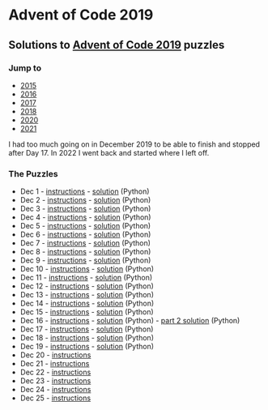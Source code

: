 # Advent of Code 2019

## Solutions to [Advent of Code 2019](https://adventofcode.com/2019/) puzzles

### Jump to
- [2015](https://github.com/SSteve/AdventOfCode/tree/master/Advent2015)
- [2016](https://github.com/SSteve/AdventOfCode/tree/master/Advent2016)
- [2017](https://github.com/SSteve/AdventOfCode/tree/master/Advent2017)
- [2018](https://github.com/SSteve/AdventOfCode/tree/master/Advent2018)
- [2020](https://github.com/SSteve/AdventOfCode/tree/master/Advent2020)
- [2021](https://github.com/SSteve/AdventOfCode/tree/master/Advent2021)

I had too much going on in December 2019 to be able to finish and stopped after Day 17. In 2022 I went back and started where I left off.
### The Puzzles
- Dec 1 - [instructions](http://adventofcode.com/2019/day/1) - [solution](./1.py) (Python)
- Dec 2 - [instructions](http://adventofcode.com/2019/day/2) - [solution](./2.py) (Python)
- Dec 3 - [instructions](http://adventofcode.com/2019/day/3) - [solution](./3.py) (Python)
- Dec 4 - [instructions](http://adventofcode.com/2019/day/4) - [solution](./4.py) (Python)
- Dec 5 - [instructions](http://adventofcode.com/2019/day/5) - [solution](./5.py) (Python)
- Dec 6 - [instructions](http://adventofcode.com/2019/day/6) - [solution](./6.py) (Python)
- Dec 7 - [instructions](http://adventofcode.com/2019/day/7) - [solution](./7.py) (Python)
- Dec 8 - [instructions](http://adventofcode.com/2019/day/8) - [solution](./8.py) (Python)
- Dec 9 - [instructions](http://adventofcode.com/2019/day/9) - [solution](./9.py) (Python)
- Dec 10 - [instructions](http://adventofcode.com/2019/day/10) - [solution](./10.py) (Python)
- Dec 11 - [instructions](http://adventofcode.com/2019/day/11) - [solution](./11.py) (Python)
- Dec 12 - [instructions](http://adventofcode.com/2019/day/12) - [solution](./12.py) (Python)
- Dec 13 - [instructions](http://adventofcode.com/2019/day/13) - [solution](./13.py) (Python)
- Dec 14 - [instructions](http://adventofcode.com/2019/day/14) - [solution](./14.py) (Python)
- Dec 15 - [instructions](http://adventofcode.com/2019/day/15) - [solution](./15.py) (Python)
- Dec 16 - [instructions](http://adventofcode.com/2019/day/16) - [solution](./16.py) (Python) - [part 2 solution](./16b.py) (Python)
- Dec 17 - [instructions](http://adventofcode.com/2019/day/17) - [solution](./17.py) (Python)
- Dec 18 - [instructions](http://adventofcode.com/2019/day/18) - [solution](./18.py) (Python)
- Dec 19 - [instructions](http://adventofcode.com/2019/day/19) - [solution](./19.py) (Python)
- Dec 20 - [instructions](http://adventofcode.com/2019/day/20)
- Dec 21 - [instructions](http://adventofcode.com/2019/day/21)
- Dec 22 - [instructions](http://adventofcode.com/2019/day/22)
- Dec 23 - [instructions](http://adventofcode.com/2019/day/23)
- Dec 24 - [instructions](http://adventofcode.com/2019/day/24)
- Dec 25 - [instructions](http://adventofcode.com/2019/day/25)
